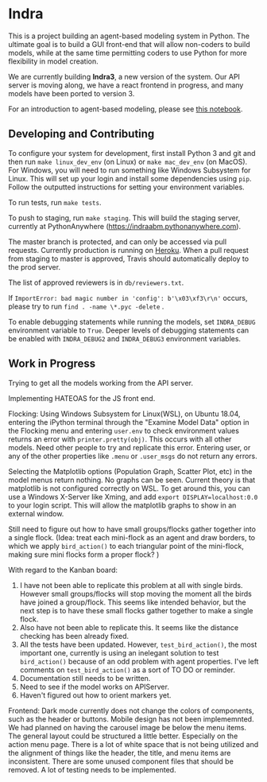
Indra
=====
This is a project building an agent-based modeling system in Python. The
ultimate goal is to build a GUI front-end that will allow non-coders to build
models, while at the same time permitting coders to use Python for more
flexibility in model creation.


We are currently building **Indra3**, a new version of the system. Our API
server is moving along,  we have a react frontend in progress, and many models
have been ported to version 3.

For an introduction to agent-based modeling, please see
[this notebook](notebooks/IntroToABM.ipynb).

Developing and Contributing
---------------------------
To configure your system for development, first install Python 3 and git and
then run `make linux_dev_env` (on Linux) or `make mac_dev_env` (on MacOS).
For Windows, you will need to run something like Windows Subsystem for 
Linux.
This will set up your login and install some dependencies using `pip`.
Follow the outputted instructions for setting your environment variables.

To run tests, run `make tests`.

To push to staging, run `make staging`. This will build the staging server,
currently at PythonAnywhere (https://indraabm.pythonanywhere.com).

The master branch is protected, and can only be accessed via pull requests.
Currently production is running on [Heroku](https://indraabm.herokuapp.com).
When a pull request from staging to master is approved, Travis should
automatically deploy to the prod server.

The list of approved reviewers is in `db/reviewers.txt`.

If `ImportError: bad magic number in 'config': b'\x03\xf3\r\n'` occurs,
please try to run `find . -name \*.pyc -delete` .

To enable debugging statements while running the models, set `INDRA_DEBUG` 
environment variable to `True`. Deeper levels of debugging statements
can be enabled with `INDRA_DEBUG2` and `INDRA_DEBUG3` environment variables.  

Work in Progress
----------------

Trying to get all the models working from the API server. 

Implementing HATEOAS for the JS front end.

Flocking:
Using Windows Subsystem for Linux(WSL), on Ubuntu 18.04, entering the iPython
terminal through the "Examine Model Data" option in the Flocking menu and
entering `user.env` to check environment values returns an error with
`printer.pretty(obj)`. This occurs with all other models. Need other people to
try and replicate this error. Entering user, or any of the other properties
like `.menu` or `.user_msgs` do not return any errors.

Selecting the Matplotlib options (Population Graph, Scatter Plot, etc) in the
model menus return nothing. No graphs can be seen. Current theory is that
matplotlib is not configured correctly on WSL. To get around this, you can use
a Windows X-Server like Xming, and add `export DISPLAY=localhost:0.0` to your
login script. This will allow the matplotlib graphs to show in an external
window. 

Still need to figure out how to have small groups/flocks gather together into a
single flock. (Idea: treat each mini-flock as an agent and draw borders, to
which we apply `bird_action()` to each triangular point of the mini-flock,
making sure mini flocks form a proper flock? )

With regard to the Kanban board: 
1) I have not been able to replicate this problem at all with single birds.
However small groups/flocks will stop moving the moment all the birds have
joined a group/flock. This seems like intended behavior, but the next step is
to have these small flocks gather together to make a single flock. 
2) Also have not been able to replicate this. It seems like the distance checking has been already fixed.
3) All the tests have been updated. However, `test_bird_action()`, the most
important one, currently is using an inelegant solution to test `bird_action()`
because of an odd problem with agent properties. I've left comments on
`test_bird_action()` as a sort of TO DO or reminder.
4) Documentation still needs to be written.
5) Need to see if the model works on APIServer.
6) Haven't figured out how to orient markers yet. 

Frontend:
Dark mode currently does not change the colors of components, such as the header or buttons.
Mobile design has not been implememnted. We had planned on having the carousel image be below the menu items.
The general layout could be structured a little better. Especially on the
action menu page. There is a lot of white space that is not being utilized and
the alignment of things like the header, the title, and menu items are
inconsistent.
There are some unused component files that should be removed.
A lot of testing needs to be implemented.

